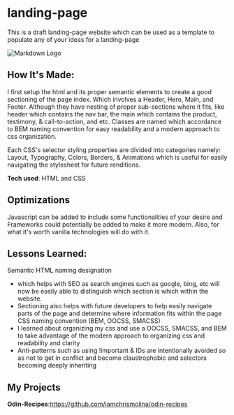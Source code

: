 # landing-page

This is a draft landing-page website which can be used as a template to populate any of your ideas for a landing-page

![Markdown Logo](https://cdn.statically.io/gh/TheOdinProject/curriculum/81a5d553f4073e593d23a6ab00d50eef8620796d/foundations/html_css/project/imgs/01.png
)

## How It's Made:

I first setup the html and its proper semantic elements to create a good sectioning of the page index. Which involves a Header, Hero, Main, and Footer. Although they have nesting of proper sub-sections where it fits, like header which contains the nav bar, the main which contains the product, testimony, & call-to-action, and etc. Classes are named which accordance to BEM naming convention for easy readability and a modern approach to css organization.

Each CSS's selector styling properties are divided into categories namely:
Layout, Typography, Colors, Borders, & Animations which is useful for easily navigating the stylesheet for future renditions.

**Tech used**: HTML and CSS

## Optimizations

Javascript can be added to include some functionalities of your desire and Frameworks could potentially be added to make it more modern. Also, for what it's worth vanilla technologies will do with it.

## Lessons Learned:

Semantic HTML naming designation

- which helps with SEO as search engines such as google, bing, etc will now be easily able to distinguish which section is which within the website.
- Sectioning also helps with future developers to help easily navigate parts of the page and determine where information fits within the page
  CSS naming convention (BEM, OOCSS, SMACSS)
- I learned about organizing my css and use a OOCSS, SMACSS, and BEM to take advantage of the modern approach to organizing css and readability and clarity
- Anti-patterns such as using !important & IDs are intentionally avoided so as not to get in conflict and become claustrophobic and selectors becoming deeply inheriting

## My Projects

**Odin-Recipes**:https://github.com/iamchrismolina/odin-recipes
